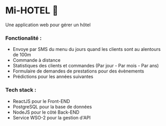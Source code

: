 # Mi-HOTEL 🏨
Une application web pour gérer un hôtel 
### Fonctionalité :
  - Envoye par SMS du menu du jours quand les clients sont au alentours de 100m
  - Commande à distance
  - Statistiques des clients et commandes (Par jour - Par mois - Par ans)
  - Formulaire de demandes de prestations pour des évènements
  - Prédictions pour les années suivantes

### Tech stack :
  - ReactJS pour le Front-END 
  - PostgreSQL pour la base de données  
  - NodeJS pour le côté Back-END
  - Service WSO-2 pour la gestion d'API
